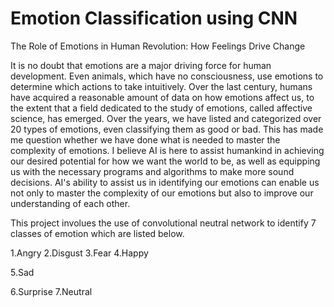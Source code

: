 # Emotion Classification using CNN

 The Role of Emotions in Human Revolution: How Feelings Drive Change

It is no doubt that emotions are a major driving force for human development. Even animals, which have no consciousness, use emotions to determine which actions to take intuitively. Over the last century, humans have acquired a reasonable amount of data on how emotions affect us, to the extent that a field dedicated to the study of emotions, called affective science, has emerged. Over the years, we have listed and categorized over 20 types of emotions, even classifying them as good or bad. This has made me question whether we have done what is needed to master the complexity of emotions.
I believe AI is here to assist humankind in achieving our desired potential for how we want the world to be, as well as equipping us with the necessary programs and algorithms to make more sound decisions. AI's ability to assist us in identifying our emotions can enable us not only to master the complexity of our emotions but also to improve our understanding of each other.

This project involues the use of convolutional neutral network to identify 7 classes of emotion which are listed below. 

 1.Angry
 2.Disgust
 3.Fear
 4.Happy
 
 5.Sad 
 
 6.Surprise
 7.Neutral
